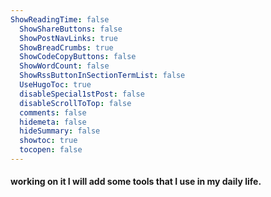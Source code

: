 ```yaml
---
ShowReadingTime: false
  ShowShareButtons: false
  ShowPostNavLinks: true
  ShowBreadCrumbs: true
  ShowCodeCopyButtons: false
  ShowWordCount: false
  ShowRssButtonInSectionTermList: false
  UseHugoToc: true
  disableSpecial1stPost: false
  disableScrollToTop: false
  comments: false
  hidemeta: false
  hideSummary: false
  showtoc: true
  tocopen: false
---
```

#### working on it I will add some tools that I use in my daily life.


